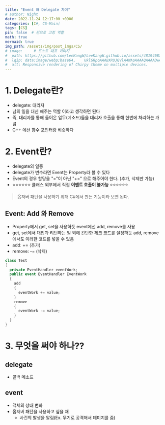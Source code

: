```yaml
---
title: "Event 와 Delegate 차이"
# author: Night
date: 2022-11-24 12:17:00 +0900
categories: [C#, CS-Main]
tags: [CS]
pin: false  # 핀으로 고정 역할
math: true
mermaid: true
img_path: /assets/img/post_imgs/CS/
# image:     # 포스트 대표 이미지
#  path: https://github.com/LeeKangW/LeeKangW.github.io/assets/48194683/7e5b8251-2544-4eea-b702-ad59aa404e9e
#  lqip: data:image/webp;base64,    UklGRpoAAABXRUJQVlA4WAoAAAAQAAAADwAABwAAQUxQSDIAAAARL0AmbZurmr57yyIiqE8oiG0bejIYEQTgqiDA9vqnsUSI6H+oAERp2HZ65qP/VIAWAFZQOCBCAAAA8AEAnQEqEAAIAAVAfCWkAALp8sF8rgRgAP7o9FDvMCkMde9PK7euH5M1m6VWoDXf2FkP3BqV0ZYbO6NA/VFIAAAA
#  alt: Responsive rendering of Chirpy theme on multiple devices.
---
```


# 1\. Delegate란?

-   delegate: 대리자
-   남의 일을 대신 해주는 역할 이라고 생각하면 된다
-   즉, 대리자를 통해 들어온 업무(메소드)들을 대리자 호출을 통해 한번에 처리하는 개념
-   C++ 에선 함수 포인터랑 비슷하다

# 2\. Event란?

-   delegate의 일종
-   delegate가 변수라면 Event는 Property라 볼 수 있다
-   Event의 경우 할당을 "="이 아닌 "+=" 으로 해주어야 한다. (추가, 삭제만 가능)
-   ⭐⭐⭐⭐⭐⭐ 클래스 외부에서 직접 **이벤트 호출이 불가능** ⭐⭐⭐⭐⭐⭐

> 옵저버 패턴을 사용하기 위해 C#에서 만든 기능이라 보면 된다.

## Event: Add 와 Remove

-   Property에서 get, set을 사용하듯 event에선 add, remove를 사용
-   get, set에서 대입과 리턴하는 일 외에 간단한 체크 코드를 설정하듯 add, remove에서도 이러한 코드를 넣을 수 있음
-   add: += (추가)
-   remove: -= (삭제)

```cs
class Test
{
  private EventHandler eventWork;
  public event EventHandler EventWork
  {
    add
    {
      eventWork += value;
    }
    remove
    {
      eventWork -= value;
    }
  }
}
```

# 3\. 무엇을 써야 하나??

## delegate

-   콜백 메소드

## event

-   객체의 상태 변화
-   옵저버 패턴을 사용하고 싶을 때
    -   사건의 발생을 알림(Ex. 무기로 공격해서 데미지를 줌)
